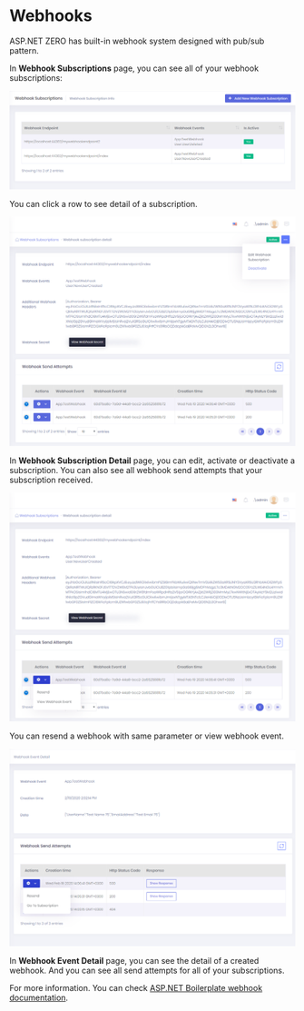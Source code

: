 # Webhooks

ASP.NET ZERO has built-in webhook system designed with pub/sub pattern. 

In **Webhook Subscriptions** page, you can see all of your webhook subscriptions:

<img src="images/feature-webhooks-1.png" alt="Audit logs" class="img-thumbnail" />

You can click a row to see detail of a subscription.

<img src="images/feature-webhooks-2.png" alt="Audit logs" class="img-thumbnail" />

In **Webhook Subscription Detail** page, you can edit, activate or deactivate a subscription. You can also see all webhook send attempts that your subscription received. 

<img src="images/feature-webhooks-3.png" alt="Audit logs" class="img-thumbnail" />

You can resend a webhook with same parameter or view webhook event.

<img src="images/feature-webhooks-4.png" alt="Audit logs" class="img-thumbnail" />

In  **Webhook Event Detail** page, you can see the detail of a created webhook. And you can see all send attempts for all of your subscriptions.

For more information. You can check [ASP.NET Boilerplate webhook documentation](https://aspnetboilerplate.com/Pages/Documents/Webhook-System).